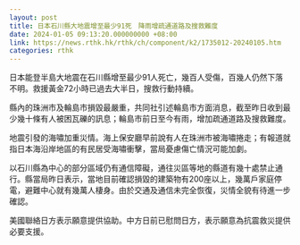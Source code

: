```yaml
---
layout: post
title: 日本石川縣大地震增至最少91死　降雨增疏通道路及搜救難度
date: 2024-01-05 09:13:20.000000000 +08:00
link: https://news.rthk.hk/rthk/ch/component/k2/1735012-20240105.htm
categories: rthk
---
```


日本能登半島大地震在石川縣增至最少91人死亡，幾百人受傷，百幾人仍然下落不明。救援黃金72小時已過去大半日，搜救行動持續。

縣內的珠洲市及輪島市損毀最嚴重，共同社引述輪島市方面消息，截至昨日收到最少幾十條有人被困瓦礫的訊息；輪島市前日至今有雨，增加疏通道路及搜救難度。

地震引發的海嘯加重災情。海上保安廳早前說有人在珠洲市被海嘯捲走；有報道就指日本海沿岸地區的有民居受海嘯衝擊，當局憂慮傷亡情況可能加劇。

以石川縣為中心的部分區域仍有通信障礙，通往災區等地的縣道有幾十處禁止通行。縣當局昨日表示，當地目前確認損毀的建築物有200座以上，幾萬戶家庭停電，避難中心就有幾萬人棲身。由於交通及通信未完全恢復，災情全貌有待進一步確認。

美國聯絡日方表示願意提供協助。中方日前已慰問日方，表示願意為抗震救災提供必要支援。

